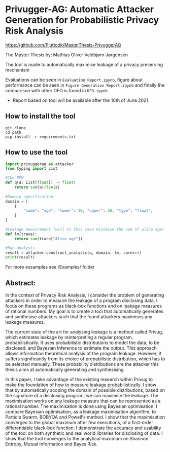 # Privugger-AG: Automatic Attacker Generation for Probabilistic Privacy Risk Analysis
https://github.com/Pluttodk/MasterThesis-PrivuggerAG

The Master Thesis by: Mathias Oliver Valdbjørn Jørgensen

The tool is made to automatically maximise leakage of a privacy preserving mechanism

Evaluations can be seen in `Evaluation Report.ipynb`, figure about performance can be seen in `Figure Generation Report.ipynb` and finally the comparison with other DFO is found in `DFO.ipynb`

- Report based on tool will be available after the 10th of June 2021.

## How to install the tool
```
git clone 
cd path
pip install -r requirements.txt
```

## How to use the tool
```python
import privuggerag as attacker
from typing import List

#The PPM
def q(a: List[float]) -> float:
    return sum(a)/len(a)
    
#Domain specification
domain = [
    {
        "name": "age", "lower": 10, "upper": 50, "type": "float",
    }
]

#Leakage measurement (will in this case minimise the sum of alice age)
def lm(trace):
    return sum(trace["Alice_age"])

#Run analysis
result = attacker.construct_analysis(q, domain, lm, cores=4) 
print(result)
```

For more exsamples see /Examples/ folder

## Abstract:
In the context of Privacy Risk Analysis, I consider the problem of generating attackers in order to measure the leakage of a program disclosing data. I focus on these programs as black-box functions and on leakage measures of rational numbers. My goal is to create a tool that automatically generates and synthesise attackers such that the found attackers maximises any leakage measures.

The current state of the art for analysing leakage is a method called Privug, which estimates leakage by reinterpreting a regular program, probabilistically. It uses probabilistic distributions to model the data, to be disclosed, and Bayesian Inference to estimate the output. This approach allows information theoretical analysis of the program leakage. However, it suffers significantly from its choice of probabilistic distribution, which has to be selected manually. These probability distributions are the attacker this thesis aims at automatically generating and synthesising.

In this paper, I take advantage of the existing research within Privug to make the foundation of how to measure leakage probabilistically. I show that by automatically scoping the domain of possible distributions, based on the signature of a disclosing program, we can maximise the leakage. The maximisation works on any leakage measure that can be represented as a rational number. The maximisation is done using Bayesian optimisation. I compare Bayesian optimisation, as a leakage maximisation algorithm, to Particle Swarm, BOBYQA and Powell's method. I show that the maximisation converges to the global maximum after few executions, of a first-order differentiable black-box function. I demonstrate the accuracy and usability of the tool on both synthetic and real world libraries for disclosing of data. I show that the tool converges to the analytical maximum on Shannon Entropy, Mutual Information and Bayes Risk. 